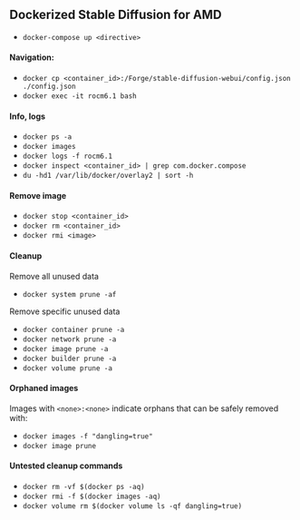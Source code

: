 ## Dockerized Stable Diffusion for AMD
- `docker-compose up <directive>`
 
#### Navigation:
- `docker cp <container_id>:/Forge/stable-diffusion-webui/config.json ./config.json`
- `docker exec -it rocm6.1 bash`

#### Info, logs
- `docker ps -a`
- `docker images`
- `docker logs -f rocm6.1`
- `docker inspect <container_id> | grep com.docker.compose`
- `du -hd1 /var/lib/docker/overlay2 | sort -h`

#### Remove image
- `docker stop <container_id>`
- `docker rm <container_id>`
- `docker rmi <image>`

#### Cleanup

Remove all unused data
- `docker system prune -af`

Remove specific unused data
- `docker container prune -a`
- `docker network prune -a`
- `docker image prune -a`
- `docker builder prune -a`
- `docker volume prune -a`

#### Orphaned images
Images with `<none>:<none>` indicate orphans that can be safely removed with:
- `docker images -f "dangling=true"`
- `docker image prune`

#### Untested cleanup commands
- `docker rm -vf $(docker ps -aq)`
- `docker rmi -f $(docker images -aq)`
- `docker volume rm $(docker volume ls -qf dangling=true)`

